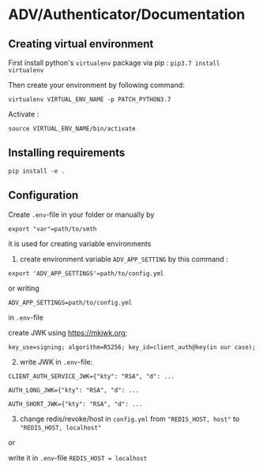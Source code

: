 # ADV/Authenticator/Documentation #

## Creating virtual environment ##

First install python's `virtualenv` package via pip :
`
pip3.7 install virtualenv
`

Then create your environment by following command:

`
virtualenv VIRTUAL_ENV_NAME -p PATCH_PYTHON3.7
`

Activate :

`
source VIRTUAL_ENV_NAME/bin/activate
`

## Installing requirements ##

`
pip install -e .
`

## Configuration ##

Create `.env`-file in your folder or manually by

`
export "var"=path/to/smth
`

it is used for creating variable environments

1. create environment variable `ADV_APP_SETTING` by this command :

`
export 'ADV_APP_SETTINGS'=path/to/config.yml
`

or writing

`
ADV_APP_SETTINGS=path/to/config.yml
`

in `.env`-file

create JWK using  https://mkjwk.org;

`
key_use=signing; algorithm=RS256; key_id=client_auth@key(in our case);
`

2. write JWK in `.env`-file:

`
CLIENT_AUTH_SERVICE_JWK={"kty": "RSA", "d": ...
`

`
AUTH_LONG_JWK={"kty": "RSA", "d": ...
`

`
AUTH_SHORT_JWK={"kty": "RSA", "d": ...
`

3. change redis/revoke/host in `config.yml` from `"REDIS_HOST, host"` to `"REDIS_HOST, localhost"`

or

write it in `.env`-file ` REDIS_HOST = localhost `

